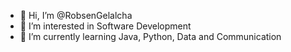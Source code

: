 - 👋 Hi, I’m @RobsenGelalcha
- 👀 I’m interested in Software Development
- 🌱 I’m currently learning Java, Python, Data and Communication

<!---
RobsenGelalcha/RobsenGelalcha is a ✨ special ✨ repository because its `README.md` (this file) appears on your GitHub profile.
You can click the Preview link to take a look at your changes.
--->
